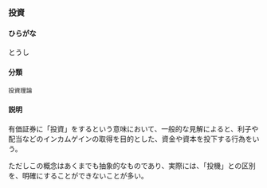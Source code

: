 <div style="display:none;">

## [あ行](securities-terms?id=あ行)
## [か行](securities-terms?id=か行)
## [さ行](securities-terms?id=さ行)
## [た行](securities-terms?id=た行)

</div>

### 投資

#### ひらがな

とうし

#### 分類

`投資理論`

#### 説明

有価証券に「投資」をするという意味において、一般的な見解によると、利子や配当などのインカムゲインの取得を目的とした、資金や資本を投下する行為をいう。
 
ただしこの概念はあくまでも抽象的なものであり、実際には、「投機」との区別を、明確にすることができないことが多い。

<div style="display:none;">

## [な行](securities-terms?id=な行)
## [は行](securities-terms?id=は行)
## [ま行](securities-terms?id=ま行)
## [や行](securities-terms?id=や行)
## [ら行](securities-terms?id=ら行)
## [わ行](securities-terms?id=わ行)
## [英数字・記号](securities-terms?id=英数字・記号)

</div>

